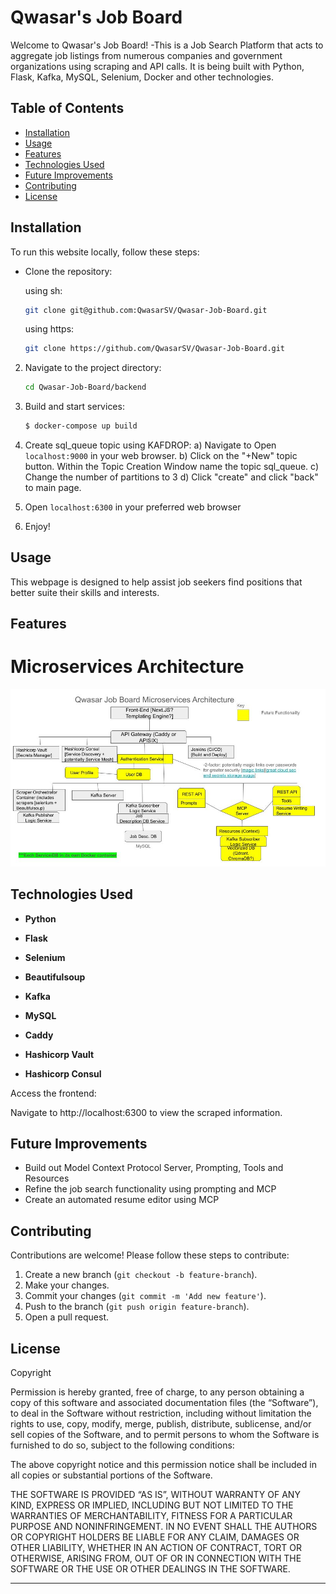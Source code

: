 # Qwasar's Job Board

Welcome to Qwasar's Job Board!
-This is a Job Search Platform that acts to aggregate job listings from numerous companies and government organizations using scraping and API calls. It is being built with Python, Flask, Kafka, MySQL, Selenium, Docker and other technologies.


## Table of Contents

- [Installation](#installation)
- [Usage](#usage)
- [Features](#features)
- [Technologies Used](#technologies-used)
- [Future Improvements](#future-improvements)
- [Contributing](#contributing)
- [License](#license)

## Installation

To run this website locally, follow these steps:

- Clone the repository:

    using sh:
    ```sh
    git clone git@github.com:QwasarSV/Qwasar-Job-Board.git
    ```

    using https:
    ```sh
    git clone https://github.com/QwasarSV/Qwasar-Job-Board.git
    ```

2. Navigate to the project directory:
    ```sh
    cd Qwasar-Job-Board/backend
    ```

3. Build and start services:

    ```bash
    $ docker-compose up build
    ```

4. Create sql_queue topic using KAFDROP: 
    a) Navigate to Open `localhost:9000` in your web browser.
    b) Click on the "+New" topic button. Within the Topic Creation Window name the topic sql_queue.
    c) Change the number of partitions to 3
    d) Click "create" and click "back" to main page.


5. Open `localhost:6300` in your preferred web browser

6. Enjoy!

## Usage

This webpage is designed to help assist job seekers find positions that better suite their skills and interests.

## Features

# Microservices Architecture
![alt text for screen readers](/Job_Board_Architecture.jpg "The Job Searcher Architecture")

## Technologies Used
- **Python** 
- **Flask**  
- **Selenium**
- **Beautifulsoup** 
- **Kafka** 
- **MySQL** 

- **Caddy** 
- **Hashicorp Vault** 
- **Hashicorp Consul** 

Access the frontend:

Navigate to http://localhost:6300 to view the scraped information.

## Future Improvements
- Build out Model Context Protocol Server, Prompting, Tools and Resources
- Refine the job search functionality using prompting and MCP
- Create an automated resume editor using MCP 


## Contributing

Contributions are welcome! Please follow these steps to contribute:

1. Create a new branch (`git checkout -b feature-branch`).
2. Make your changes.
3. Commit your changes (`git commit -m 'Add new feature'`).
4. Push to the branch (`git push origin feature-branch`).
5. Open a pull request.

## License

Copyright <YEAR> <COPYRIGHT HOLDER>

Permission is hereby granted, free of charge, to any person obtaining a copy of this software and associated documentation files (the “Software”), to deal in the Software without restriction, including without limitation the rights to use, copy, modify, merge, publish, distribute, sublicense, and/or sell copies of the Software, and to permit persons to whom the Software is furnished to do so, subject to the following conditions:

The above copyright notice and this permission notice shall be included in all copies or substantial portions of the Software.

THE SOFTWARE IS PROVIDED “AS IS”, WITHOUT WARRANTY OF ANY KIND, EXPRESS OR IMPLIED, INCLUDING BUT NOT LIMITED TO THE WARRANTIES OF MERCHANTABILITY, FITNESS FOR A PARTICULAR PURPOSE AND NONINFRINGEMENT. IN NO EVENT SHALL THE AUTHORS OR COPYRIGHT HOLDERS BE LIABLE FOR ANY CLAIM, DAMAGES OR OTHER LIABILITY, WHETHER IN AN ACTION OF CONTRACT, TORT OR OTHERWISE, ARISING FROM, OUT OF OR IN CONNECTION WITH THE SOFTWARE OR THE USE OR OTHER DEALINGS IN THE SOFTWARE.


---





